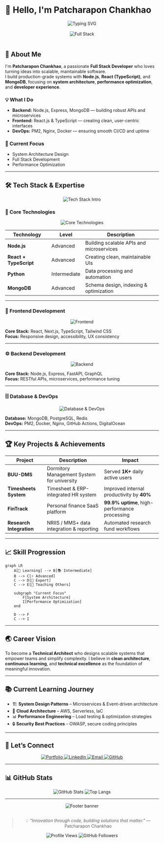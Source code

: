 # 👋 Hello, I'm Patcharapon Chankhao

<div align="center">
  <img src="https://readme-typing-svg.herokuapp.com?font=Fira+Code&pause=1000&color=6366F1&center=true&vCenter=true&width=720&lines=Full+Stack+Developer;Node.js+%7C+React+%7C+Python;Building+scalable+solutions+with+modern+tech;Architecting+robust+systems" alt="Typing SVG" />
</div>

<br/>

<div align="center">
  <img src="https://img.shields.io/badge/Full%20Stack%20Developer-06B6D4?style=for-the-badge&logo=javascript&logoColor=white" alt="Full Stack" />
</div>

<br/>

## 🚀 About Me

I'm **Patcharapon Chankhao**, a passionate **Full Stack Developer** who loves turning ideas into scalable, maintainable software.  
I build production-grade systems with **Node.js**, **React (TypeScript)**, and **MongoDB**, focusing on **system architecture**, **performance optimization**, and **developer experience**.

### 💡 What I Do
- **Backend:** Node.js, Express, MongoDB — building robust APIs and microservices  
- **Frontend:** React.js & TypeScript — creating clean, user-centric interfaces  
- **DevOps:** PM2, Nginx, Docker — ensuring smooth CI/CD and uptime  

### 🧠 Current Focus
- System Architecture Design  
- Full Stack Development  
- Performance Optimization  

---

## 🛠️ Tech Stack & Expertise

<div align="center">
  <img src="https://readme-typing-svg.herokuapp.com?font=Fira+Code&size=22&duration=3000&pause=1000&color=6366F1&center=true&vCenter=true&multiline=true&width=800&height=100&lines=🚀+Mastering+Modern+Technologies;💡+Building+Scalable+Solutions;⚡+Leading+Innovation" alt="Tech Stack Intro" />
</div>

### 🌟 Core Technologies
<div align="center">
  <img src="https://skillicons.dev/icons?i=nodejs,react,typescript,python&theme=dark" alt="Core Technologies" />
</div>

| Technology | Level | Description |
|-------------|------|-------------|
| **Node.js** | Advanced | Building scalable APIs and microservices |
| **React + TypeScript** | Advanced | Creating clean, maintainable UIs |
| **Python** | Intermediate | Data processing and automation |
| **MongoDB** | Advanced | Schema design, indexing & optimization |

---

### 🎨 Frontend Development
<div align="center">
  <img src="https://skillicons.dev/icons?i=react,nextjs,typescript,tailwindcss,html,css,vite&theme=dark" alt="Frontend" />
</div>

**Core Stack:** React, Next.js, TypeScript, Tailwind CSS  
**Focus:** Responsive design, accessibility, UX consistency  

---

### ⚙️ Backend Development
<div align="center">
  <img src="https://skillicons.dev/icons?i=nodejs,express,fastapi,graphql,prisma,python&theme=dark" alt="Backend" />
</div>

**Core Stack:** Node.js, Express, FastAPI, GraphQL  
**Focus:** RESTful APIs, microservices, performance tuning  

---

### 🗄️ Database & DevOps
<div align="center">
  <img src="https://skillicons.dev/icons?i=mongodb,postgresql,redis,docker,nginx,linux,githubactions&theme=dark" alt="Database & DevOps" />
</div>

**Database:** MongoDB, PostgreSQL, Redis  
**DevOps:** PM2, Docker, Nginx, GitHub Actions, DigitalOcean  

---

## 🏆 Key Projects & Achievements

| Project | Description | Impact |
|--------|-------------|--------|
| **BUU-DMS** | Dormitory Management System for university | Served **1K+** daily active users |
| **Timesheets System** | Timesheet & ERP-integrated HR system | Improved internal productivity by **40%** |
| **FinTrack** | Personal finance SaaS platform | **99.9% uptime**, high-performance processing |
| **Research Integration** | NRIIS / MMS+ data integration & reporting | Automated research fund workflows |

---

## 📈 Skill Progression

```mermaid
graph LR
    A[🌱 Learning] --> B[📚 Intermediate]
    B --> C[⚡ Advanced] 
    C --> D[🚀 Expert]
    C --> E[👥 Teaching Others]
    
    subgraph "Current Focus"
        F[System Architecture]
        I[Performance Optimization]
    end
    
    D --> F
    C --> I
````

---

## 🌏 Career Vision

To become a **Technical Architect** who designs scalable systems that empower teams and simplify complexity.
I believe in **clean architecture**, **continuous learning**, and **technical excellence** as the foundation of meaningful innovation.

---

## 📚 Current Learning Journey

* 🏗️ **System Design Patterns** – Microservices & Event-driven architecture
* 🚀 **Cloud Architecture** – AWS, Serverless, IaC
* 📊 **Performance Engineering** – Load testing & optimization strategies
* 🔒 **Security Best Practices** – OWASP, secure coding principles

---

## 🤝 Let’s Connect

<div align="center">
  <a href="https://your-portfolio.com">
    <img src="https://img.shields.io/badge/Portfolio-FF5722?style=for-the-badge&logo=googlechrome&logoColor=white" alt="Portfolio" />
  </a>
  <a href="https://www.linkedin.com/in/phactcharaphon-chankhao-292320327">
    <img src="https://img.shields.io/badge/LinkedIn-0077B5?style=for-the-badge&logo=linkedin&logoColor=white" alt="LinkedIn" />
  </a>
  <a href="mailto:phatcharaphon.office@gmail.com">
    <img src="https://img.shields.io/badge/Email-D14836?style=for-the-badge&logo=gmail&logoColor=white" alt="Email" />
  </a>
  <a href="https://github.com/PHATCHARAPHON63">
    <img src="https://img.shields.io/badge/GitHub-181717?style=for-the-badge&logo=github&logoColor=white" alt="GitHub" />
  </a>
</div>

---

## 📊 GitHub Stats

<div align="center">

![GitHub Stats](https://github-readme-stats.vercel.app/api?username=PHATCHARAPHON63\&show_icons=true\&theme=tokyonight\&hide_border=true)
![Top Langs](https://github-readme-stats.vercel.app/api/top-langs/?username=PHATCHARAPHON63\&layout=compact\&theme=tokyonight\&hide_border=true)

</div>

---

<div align="center">
  <img src="https://capsule-render.vercel.app/api?type=waving&color=gradient&customColorList=6,11,20&height=100&section=footer&text=Thanks%20for%20visiting!&fontSize=16&fontColor=fff&animation=twinkling" alt="Footer banner" />
</div>

<br/>

<div align="center">

> 💡 *"Innovation through code, building solutions that matter."*
> — Patcharapon Chankhao

![Profile Views](https://komarev.com/ghpvc/?username=PHATCHARAPHON63\&color=6366F1\&style=flat-square\&label=Profile+Views)
![GitHub Followers](https://img.shields.io/github/followers/PHATCHARAPHON63?color=8B5CF6\&style=flat-square\&label=Followers)

</div>

